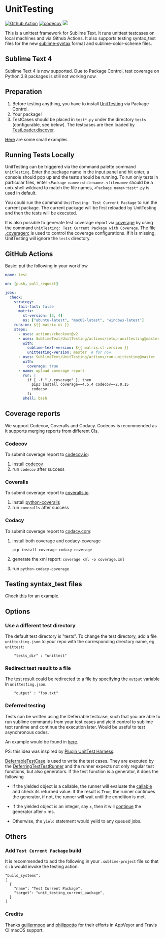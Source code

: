 UnitTesting
===================

[![Github Action](https://github.com/SublimeText/UnitTesting/workflows/build/badge.svg)](https://github.com/SublimeText/UnitTesting/actions)
[![codecov](https://codecov.io/gh/SublimeText/UnitTesting/branch/master/graph/badge.svg)](https://codecov.io/gh/SublimeText/UnitTesting)
<a href="https://packagecontrol.io/packages/UnitTesting"><img src="https://packagecontrol.herokuapp.com/downloads/UnitTesting.svg"></a>

This is a unittest framework for Sublime Text. It runs unittest testcases on local machines and via Github Actions. It also supports testing syntax_test files for the new [sublime-syntax](https://www.sublimetext.com/docs/3/syntax.html) format and sublime-color-scheme files.


## Sublime Text 4

Sublime Text 4 is now supported. Due to Package Control, test coverage on Python 3.8 packages is still not working now.

## Preparation

1. Before testing anything, you have to install [UnitTesting](https://github.com/SublimeText/UnitTesting) via Package Control.
2. Your package!
3. TestCases should be placed in `test*.py` under the directory `tests` (configurable, see below). The testcases are then loaded by [TestLoader.discover](https://docs.python.org/3.3/library/unittest.html#unittest.TestLoader.discover).

[Here](https://github.com/randy3k/UnitTesting-example) are some small examples

## Running Tests Locally

UnitTesting can be triggered via the command palette command `UnitTesting`.
Enter the package name in the input panel and hit enter, a console should pop
up and the tests should be running. To run only tests in particular files,
enter `<Package name>:<filename>`. `<filename>` should be a unix shell
wildcard to match the file names, `<Package name>:test*.py` is used in
default.


You could run the command `UnitTesting: Test Current Package` to run the
current package. The current package will be first reloaded by UnitTesting
and then the tests will be executed.


It is also possible to generate test
coverage report via [coverage](https://pypi.python.org/pypi/coverage) by using the command
`UnitTesting: Test Current Package with Coverage`.
The file [.coveragerc](.coveragerc) is used to control the coverage configurations. If
it is missing, UnitTesting will ignore the `tests` directory.


## GitHub Actions

Basic: put the following in your workflow.
```yaml
name: test

on: [push, pull_request]

jobs:
  check:
    strategy:
      fail-fast: false
      matrix:
        st-version: [3, 4]
        os: ["ubuntu-latest", "macOS-latest", "windows-latest"]
    runs-on: ${{ matrix.os }}
    steps:
      - uses: actions/checkout@v2
      - uses: SublimeText/UnitTesting/actions/setup-unittesting@master
        with:
          sublime-text-version: ${{ matrix.st-version }}
          unittesting-version: master  # for now
      - uses: SublimeText/UnitTesting/actions/run-unittesting@master
        with:
          coverage: true
      - name: upload coverage report
        run: |
          if [ -f "./.coverage" ]; then
            pip3 install coverage==4.5.4 codecov==2.0.15
            codecov
          fi
        shell: bash
```

## Coverage reports

We support Codecov, Coveralls and Codacy. Codecov is recommended as it
supports merging reports from different CIs.


### Codecov

To submit coverage report to [codecov.io](https://codecov.io/):

1. install [codecov](https://pypi.python.org/pypi/codecov)
2. run `codecov` after success

### Coveralls

To submit coverage report to [coveralls.io](https://coveralls.io/):

1. install [python-coveralls](https://pypi.python.org/pypi/python-coveralls/)
2. run `coveralls` after success

### Codacy

To submit coverage report to [codacy.com](https://www.codacy.com):

1. install both coverage and codacy-coverage

    ```
    pip install coverage codacy-coverage
    ```

2. generate the xml report: `coverage xml -o coverage.xml`
3. run `python-codacy-coverage`



## Testing syntax_test files

Check [this](https://github.com/randy3k/UnitTesting-example/tree/syntax) for an example.


## Options

### Use a different test directory

The default test directory is "tests". To change the test directory, add a
file `unittesting.json` to your repo with the corresponding directory name, eg
`unittest`:

```
    "tests_dir" : "unittest"
```

### Redirect test result to a file

The test result could be redirected to a file by specifying the `output`
variable in `unittesting.json`.

```
    "output" : "foo.txt"
```

### Deferred testing

Tests can be written using the Deferrable testcase, such that you are
able to run sublime commands from your test cases and yield control to sublime
text runtime and continue the execution later. Would be useful to test
asynchronous codes.

An example would be found in [here](https://github.com/randy3k/UnitTesting-example/tree/deferred).

PS: this idea was inspired by [Plugin UnitTest Harness](https://bitbucket.org/klorenz/sublimepluginunittestharness).


[DeferrableTestCase][1] is used to write the test cases. They are executed by
the [DeferringTextTestRunner][2] and the runner expects not only regular test
functions, but also generators. If the test function is a generator, it does
the following

- if the yielded object is a callable, the runner will evaluate the
  [callable][3] and check its returned value. If the result is `True`, the
  runner continues the generator, if not, the runner will wait until the
  condition is met.

- If the yielded object is an integer, say `x`, then it will [continue][4] the
  generator after `x` ms.

- Otherwise, the `yield` statement would yeild to any queued jobs.

## Others

### Add `Test Current Package` build

It is recommended to add the following in your `.sublime-project` file so that <kbd>c</kbd>+<kbd>b</kbd> would invoke the testing action.

```
"build_systems":
[
  {
    "name": "Test Current Package",
    "target": "unit_testing_current_package",
  }
]
```

### Credits
Thanks [guillermooo](https://github.com/guillermooo) and [philippotto](https://github.com/philippotto) for their efforts in AppVeyor and Travis CI macOS support.


[1]: https://github.com/randy3k/UnitTesting/blob/dc810ee334bb031710b859478faaf50293880995/unittesting/core/st3/runner.py#L49
[2]: https://github.com/randy3k/UnitTesting/blob/dc810ee334bb031710b859478faaf50293880995/unittesting/core/st3/runner.py#L7
[3]: https://github.com/randy3k/UnitTesting/blob/dc810ee334bb031710b859478faaf50293880995/unittesting/core/st3/runner.py#L49
[4]: https://github.com/randy3k/UnitTesting/blob/dc810ee334bb031710b859478faaf50293880995/unittesting/core/st3/runner.py#L57
